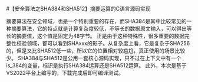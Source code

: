 #【安全算法之SHA384和SHA512】摘要运算的C语言源码实现

摘要算法在安全领域，也是一个特别重要的存在，而SHA384是其中比较常见的一种摘要算法，它的特点就是计算复杂度较低，不等长的数据原文输入，可以得出等长的摘要值，这个值是固定为48字节。
正是由于这种特殊性，很多重要的数据完整性校验领域，都可以看到SHAxxx的影子。从复杂度上看，它是复杂于SHA256的，但是又比SHA512低一些，所以它的位置相对较尴尬，真正使用的场景比较少。
SHA384与SHA512是公用一套核心源码实现，只不过在上下文中有一个is_384的变量，标识是执行SHA384运算还是SHA512运算。
此外，本次是基于VS2022平台上编写的，下载完成后即可编译测试。
